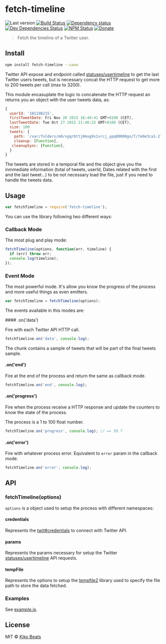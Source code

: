 # fetch-timeline

![Last version](https://img.shields.io/github/tag/Kikobeats/fetch-timeline.svg?style=flat-square)
[![Build Status](http://img.shields.io/travis/Kikobeats/fetch-timeline/master.svg?style=flat-square)](https://travis-ci.org/Kikobeats/fetch-timeline)
[![Dependency status](http://img.shields.io/david/Kikobeats/fetch-timeline.svg?style=flat-square)](https://david-dm.org/Kikobeats/fetch-timeline)
[![Dev Dependencies Status](http://img.shields.io/david/dev/Kikobeats/fetch-timeline.svg?style=flat-square)](https://david-dm.org/Kikobeats/fetch-timeline#info=devDependencies)
[![NPM Status](http://img.shields.io/npm/dm/fetch-timeline.svg?style=flat-square)](https://www.npmjs.org/package/fetch-timeline)
[![Donate](https://img.shields.io/badge/donate-paypal-blue.svg?style=flat-square)](https://paypal.me/Kikobeats)

> Fetch the timeline of a Twitter user.

## Install

```bash
npm install fetch-timeline --save
```
Twitter API expose and endpoint called [statuses/usertimeline](https://dev.twitter.com/rest/reference/get/statuses/user_timeline) to get the last Twitter users tweets, but is necessary concat the HTTP
request to get more to 200 tweets per call (max to 3200).

This module encasuplate the logic to concatenate the HTTP request an returns you an object with the user tweets data, as:

```js
{
  userId: '101198215',
  firstTweetDate: Fri Nov 20 2015 16:40:41 GMT+0100 (CET),
  lastTweetDate: Tue Oct 27 2015 21:46:25 GMT+0100 (CET),
  size: 100
  tweets: {
    path: '/var/folders/m0/xgqrbttj0mxg9s1vrcj_ypq00000gn/T/7e0e3ca1-2f3f-46a6-b852-328963391104',
    cleanup: [Function],
   cleanupSync: [Function],
  }
}
```

The tweets are stored in a temporal file and the object give you the inmmediate information (total of tweets, userId, Dates related with the first and the last tweet...) to be not necessary load the file, just if you need to handle the tweets data.

## Usage

```js
var fetchTimeline = require('fetch-timeline');
```
You can use the library following two different ways:

### Callback Mode

The most plug and play mode:

```js
fetchTimeline(options, function(err, timeline) {
  if (err) throw err;
  console.log(timeline);
});
```

### Event Mode

The most powerful mode. It's allow you know the progress of the process and more useful things as even emitters.

```js
var fetchTimeline = fetchTimeline(options);
```

The events available in this modes are:

#### .on('data')

Fire with each Twitter API HTTP call.

```js
fetchTimeline.on('data', console.log);
```

The chunk contains a sample of tweets that will be part of the final tweets sample.

#### .on('end')

Fire at the end of the process and return the same as callback mode.

```js
fetchTimeline.on('end', console.log);
```

#### .on('progress')

Fire when the process receive a HTTP response and update the counters to know the state of the process.

The process is a 1 to 100 float number.

```js
fetchTimeline.on('progress', console.log); // => 59.7
```

#### .on('error')

Fire with whatever process error. Equivalent to `error` param in the callback mode.

```js
fetchTimeline.on('error', console.log);
```

## API

### fetchTimeline(options)

`options` is a object used to setup the process with different namespaces:

#### credentials

Represents the [twit#credentials](https://github.com/ttezel/twit#var-t--new-twitconfig) to connect with Twitter API.

#### params

Represents the params necessary for setup the Twitter [statuses/usertimeline](https://dev.twitter.com/rest/reference/get/statuses/user_timeline) API requests.

#### tempFile

Represents the options to setup the [tempfile2](https://github.com/Kikobeats/tempfile2#api) library used to specify the file path to store the data fetched.

### Examples

See [example.js](https://github.com/Kikobeats/fetch-timeline/blob/master/example.js).

## License

MIT © [Kiko Beats](http://kikobeats.com)
